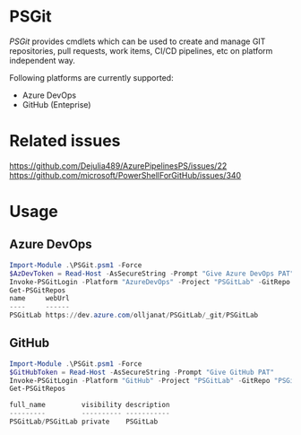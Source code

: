 # PSGit
*PSGit* provides cmdlets which can be used to create and manage GIT repositories, pull requests, work items, CI/CD pipelines, etc on platform independent way.

Following platforms are currently supported:
* Azure DevOps
* GitHub (Enteprise)

# Related issues
https://github.com/Dejulia489/AzurePipelinesPS/issues/22
https://github.com/microsoft/PowerShellForGitHub/issues/340

# Usage

## Azure DevOps
```powershell
Import-Module .\PSGit.psm1 -Force
$AzDevToken = Read-Host -AsSecureString -Prompt "Give Azure DevOps PAT"
Invoke-PSGitLogin -Platform "AzureDevOps" -Project "PSGitLab" -GitRepo "PSGit" -SecureToken $AzDevToken -Uri "https://dev.azure.com/olljanat"
Get-PSGitRepos
name     webUrl
----     ------
PSGitLab https://dev.azure.com/olljanat/PSGitLab/_git/PSGitLab
```

## GitHub
```powershell
Import-Module .\PSGit.psm1 -Force
$GitHubToken = Read-Host -AsSecureString -Prompt "Give GitHub PAT"
Invoke-PSGitLogin -Platform "GitHub" -Project "PSGitLab" -GitRepo "PSGit" -SecureToken $GitHubToken -Uri "https://github.com"
Get-PSGitRepos

full_name         visibility description
---------         ---------- -----------
PSGitLab/PSGitLab private    PSGitLab 
```
